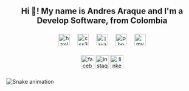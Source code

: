<h2 align="center">Hi 👋! My name is Andres Araque and I'm a Develop Software, from Colombia</h2>

###

<div align="center">
  <img src="https://cdn.jsdelivr.net/gh/devicons/devicon/icons/html5/html5-original.svg" height="30" alt="html5 logo"  />
  <img width="12" />
  <img src="https://cdn.jsdelivr.net/gh/devicons/devicon/icons/css3/css3-original.svg" height="30" alt="css3 logo"  />
  <img width="12" />
  <img src="https://cdn.jsdelivr.net/gh/devicons/devicon/icons/javascript/javascript-original.svg" height="30" alt="javascript logo"  />
  <img width="12" />
  <img src="https://cdn.jsdelivr.net/gh/devicons/devicon/icons/php/php-original.svg" height="30" alt="php logo"  />
  <img width="12" />
  <img src="https://cdn.jsdelivr.net/gh/devicons/devicon/icons/mysql/mysql-original.svg" height="30" alt="mysql logo"  />
</div>

###

<div align="center">
  <img src="https://www.facebook.com/stiven.araque.9235" height="35" alt="facebook logo"  />
  <img src="https://www.instagram.com/stiven_araque.3/" height="35" alt="instagram logo"  />
  <img src="https://www.linkedin.com/in/araque-andres/" height="35" alt="linkedin logo"  />
</div>

###

<img src="https://raw.githubusercontent.com/Mono-A3/Mono-A3/output/snake.svg" alt="Snake animation" />

###

